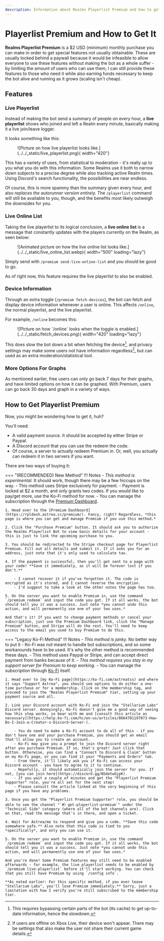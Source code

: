 ```yaml
---
description: Information about Realms Playerlist Premium and how to get it.
---
```



# Playerlist Premium and How to Get It

**Realms Playerlist Premium** is a $2 USD (minimum) monthly purchase you can make in order to get special features not usually obtainable. These are usually locked behind a paywall because it would be infeasible to allow everyone to use these features without making the bot as a whole suffer - by limiting the amount of users who can use them, I can still provide these features to those who need it while also earning funds necessary to keep the bot alive and running as it grows (scaling isn't cheap).

## Features

### Live Playerlist

Instead of making the bot send a summary of people on every hour, a **live playerlist** shows who joined and left a Realm every minute, basically making it a live join/leave logger.

It looks something like this:

<figure markdown>
  ![Picture on how live playerlist looks like.](../../_static/live_playerlist.png){ width="420"}
</figure>

This has a variety of uses, from statistical to moderation - it's really up to you what you do with this information. Some Realms use it both to narrow down subjects to a precise degree while also tracking active Realm times. Using Discord's search functionality, the possibilities are near endless.

Of course, this is more spammy than the summary given every hour, and also *replaces the autorunner version entirely.* The `/playerlist` command will still be available to you, though, and the benefits most likely outweigh the downsides for you.

### Live Online List

Taking the live playerlist to its logical conclusion, a **live online list** is a message that constantly updates with the players currently on the Realm, as seen below:

<figure markdown>
  ![Animated picture on how the live online list looks like.](../../_static/live_online_list.webp){ width="500" loading="lazy"}
</figure>

Simply send with `/premium send-live-online-list` and you should be good to go.

As of right now, this feature requires the live playerlist to also be enabled.

### Device Information

Through an extra toggle (`/premium fetch-devices`), the bot can fetch and display device information whenever a user is online. This affects `/online`, the normal playerlist, and the live playerlist.

For example, `/online` becomes this:

<figure markdown>
  ![Picture on how `/online` looks when the toggle is enabled.](../../_static/fetch_devices.png){ width="420" loading="lazy"}
</figure>

This does slow the bot down a bit when fetching the device[^1], and privacy settings may make some users not have information regardless[^2], but can used as an extra moderation/statistical tool.

### More Options For Graphs

As mentioned earlier, free users can only go back 7 days for their graphs, and have limited options on how it can be graphed. With Premium, users can go back 30 days and graph in a variety of ways.

## How to Get Playerlist Premium

Now, you might be wondering how to get it, huh?

You'll need:
- A valid payment source. It should be accepted by either Stripe or Paypal.
- A Discord account that you can use the redeem the code.
- Of course, a server to actually redeem Premium in. Or, well, you actually can redeem it in two servers if you want.

There are two ways of buying it:

=== "(RECOMMENDED) New Method"
    !!! Notes
        - *This method is experimental.* It should work, though there may be a few hiccups on the way.
        - This method uses Stripe exclusively for payment.
        - Payment is locked at $2 a month, and only grants two codes. If you would like to pay/get more, use the Ko-Fi method for now.
        - You can manage the subscription through the [Premium Dashboard](https://rpldash.astrea.cc/premium/).

    1. Head over to the [Premium Dashboard](https://rpldash.astrea.cc/premium/). Fancy, right? Regardless, *this page is where you can get and manage Premium if you use this method.*
    
    2. Click the "Purchase Premium" button. It should ask you to authorize the Realms Playerlist Bot to view basic details for your account - this is just to link the upcoming purchase to you.

    3. You should be redirected to the Stripe checkout page for Playerlist Premium. Fill out all details and submit it. If it asks you for an address, just note that it's only used to calculate tax.

    4. If the payment is successful, then you'll get sent to a page with your code! **Save it immediately, as it will be forever lost if you don't.**

        - I cannot recover it if you've forgotten it. The code is encrypted as it's stored, and I cannot reverse the encryption.
        - I'd suggest to take a look at the other notes the page has too.

    5. On the server you want to enable Premium in, use the command `/premium redeem` and input the code you got. If it all works, the bot should tell you it was a success. Just note *you cannot undo this action, and will permanently use one of your two uses.*

    And that's it! If you want to change payment methods or cancel your subscription, just use the Premium Dashboard link, click the "Manage Premium" button, and Stripe will do the rest. You'll need to keep access to the email you used to buy Premium to do this.
      

=== "Legacy Ko-Fi Method"
    !!! Notes
        - *This method is janky.* No better way to put it - Ko-Fi was *not* meant to handle bot subscriptions, and so some workarounds have to be used. It's why the other method is recommended these days.
        - This method uses Paypal or Stripe, and can accept direct payment from banks because of it.
        - *This method requires you stay in my support server for Premium to keep working.*
        - You can manage the subscription through [Ko-Fi](https://ko-fi.com) itself.

    1. Head over to [my Ko-Fi page](https://ko-fi.com/astreatss) and where it says "Support Astrea", you should see options to do either a one-time purchase or for a membership. Click on the membership tag, and proceed to join the "Realms Playerlist Premium" tier, setting up your payment source and all.

    2. Link your Discord account with Ko-Fi and join the "Stellarium Labs" Discord server. Annoyingly, Ko-Fi doesn't give me a good way of seeing how this step works, so bear with me and [consult this article as necessary](https://help.ko-fi.com/hc/en-us/articles/8664701197073-How-Do-I-Join-a-Creator-s-Discord-Server-).

        - You do need to make a Ko-Fi account to do all of this - if you don't have one and your purchase Premium, you should get an email that'll allow you to create an account.
        - Ko-Fi may give you a prompt to join the Discord server right after you purchase Premium. If so, that's great! Just click that button. Otherwise, you can find a "Connect to Discord & Claim" button on my Ko-Fi page, or you can find it your "Payments and Orders" tab.
        - From there, it'll likely ask you if Ko-Fi can access your Discord account - you have to agree to it to continue.
        - Hopefully, it should automatically join the server for you. If not, [you can join here](https://discord.gg/NSdetwGjpK).
        - If you wait a couple of minutes and get the "Playerlist Premium Supporter" role, you're all set for the next step!
        - Please consult the article linked at the very beginning of this page if you have any problems.

    3. Once you get the "Playerlist Premium Supporter" role, you should be able to see the channel "`#〉get-playerlist-premium`" under the "Technical Side" category (where all of the bot channels are). Click on that, read the message that's in there, and open a ticket.

    4. Wait for Astrea/me to respond and give you a code. **Save this code somewhere safe.** Also note that this code is tied to you *specifically*, and only you can use it.

    5. On the server you want to enable Premium in, use the command `/premium redeem` and input the code you got. If it all works, the bot should tell you it was a success. Just note *you cannot undo this action, and will permanently use one of your two uses.*

    And you're done! Some Premium features may still need to be enabled afterwards - for example, the live playerlist needs to be enabled by `/premium live-playerlist` before it'll start working. You can check that you still have Premium by using `/config info`.

    **As noted earlier: For this specific method, if you ever leave "Stellarium Labs", you'll lose Premium immediately.** Sorry, just a limitation with how I verify you're still subscribed to the membership tier.

[^1]: This requires bypassing certain parts of the bot (its cache) to get up-to-date information, hence the slowdown.
[^2]: If users are offline on Xbox Live, their device won't appear. There may be settings that also make the user not share their current game details.
